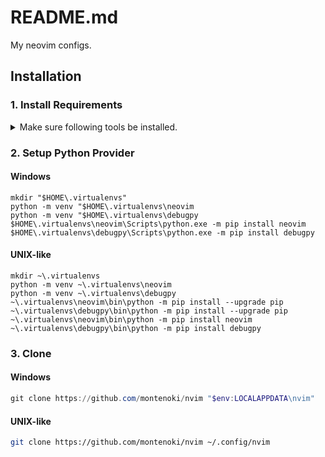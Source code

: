 <!-- markdownlint-disable MD033 -->
<!-- markdownlint-disable MD024 -->
# README.md

My neovim configs.

## Installation

### 1. **Install Requirements**

<details closed>
  <summary>Make sure following tools be installed.</summary>
  - unzip
  - curl
  - wget
  - tar
  - gzip
  - fd
  - ripgrep
  - python
  - gitui
  - im-select
</details>

### 2. **Setup Python Provider**

#### Windows

``` shell
mkdir "$HOME\.virtualenvs"
python -m venv "$HOME\.virtualenvs\neovim
python -m venv "$HOME\.virtualenvs\debugpy
$HOME\.virtualenvs\neovim\Scripts\python.exe -m pip install neovim
$HOME\.virtualenvs\debugpy\Scripts\python.exe -m pip install debugpy
```

#### UNIX-like

``` shell
mkdir ~\.virtualenvs
python -m venv ~\.virtualenvs\neovim
python -m venv ~\.virtualenvs\debugpy
~\.virtualenvs\neovim\bin\python -m pip install --upgrade pip
~\.virtualenvs\debugpy\bin\python -m pip install --upgrade pip
~\.virtualenvs\neovim\bin\python -m pip install neovim
~\.virtualenvs\debugpy\bin\python -m pip install debugpy
```

### 3. Clone

#### Windows

```powershell
git clone https://github.com/montenoki/nvim "$env:LOCALAPPDATA\nvim"
```

#### UNIX-like

```bash
git clone https://github.com/montenoki/nvim ~/.config/nvim
```
